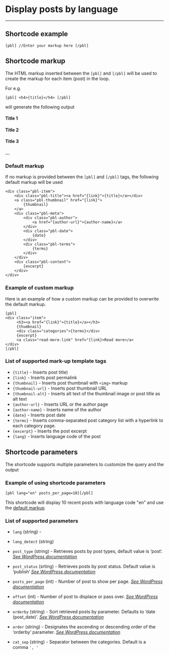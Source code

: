 # Display posts by language

---

## Shortcode example 

```
[pbl] //Enter your markup here [/pbl]
```

## Shortcode markup

The HTML markup inserted between the `[pbl]` and `[/pbl]` will be used to create the markup for each item (post) in the loop.

For e.g.

`[pbl] <h4>{title}</h4> [/pbl]`

will generate the following output

#### Title 1

#### Title 2

#### Title 3

#### …

### Default markup

If no markup is provided between the `[pbl]` and `[/pbl]` tags, the following default markup will be used

```
<div class="pbl-item">
    <div class="pbl-title"><a href="{link}">{title}</a></div>
    <a class="pbl-thumbnail" href="{link}">
        {thumbnail}
    </a>
    <div class="pbl-meta">
        <div class="pbl-author">
            <a href="{author-url}">{author-name}</a>
        </div>
        <div class="pbl-date">
            {date}
        </div>
        <div class="pbl-terms">
            {terms}
        </div>
    </div>
    <div class="pbl-content">
        {excerpt}
    </div>
</div>
```

### Example of custom markup

Here is an example of how a custom markup can be provided to overwrite the default markup.

```
[pbl]
<div class="item">
     <h3><a href="{link}">{title}</a></h3>
     {thumbnail}
     <div class="categories">{terms}</div>
     {excerpt}
     <a class="read-more-link" href="{link}>Read more</a>
</div>
[/pbl]
```

### **List of supported mark-up template tags**

- `{title}` \- Inserts post title)
- `{link}` \- Inserts post permalink
- `{thumbnail}` \- Inserts post thumbnail with `<img>` markup
- `{thumbnail-url}` \- Inserts post thumbnail URL
- `{thumbnail-alt}` \- Inserts alt text of the thumbnail image or post title as alt text
- `{author-url}` \- Inserts URL or the author page
- `{author-name}` \- Inserts name of the author
- `{date}` \- Inserts post date
- `{terms}` \- Inserts comma-separated post category list with a hyperlink to each category page.
- `{excerpt}` \- Inserts the post excerpt
- `{lang}` \- Inserts language code of the post 

## Shortcode parameters

The shortcode supports multiple parameters to customize the query and the output

### Example of using shortcode parameters

```
[pbl lang="en" posts_per_page=10][/pbl]
```

This shortcode will display 10 recent posts with language code "en" and use the [default markup](<https://github.com/samirank/get-posts-by-language/blob/main/README.md#default-markup>)

### List of supported parameters

- `lang` (string) -

- `lang_detect` (string)

- `post_type` (string) - Retrieves posts by post types, default value is ‘post‘. [*See WordPress documentation*](<https://developer.wordpress.org/reference/classes/wp_query/#post-type-parameters>)

- `post_status` (srting) - Retrieves posts by post status. Default value is ‘publish‘ [*See WordPress documentation*](<https://developer.wordpress.org/reference/classes/wp_query/#status-parameters>)

- `posts_per_page` (int) - Number of post to show per page. [*See WordPress documentation*](<https://developer.wordpress.org/reference/classes/wp_query/#pagination-parameters>)

- `offset` (int) - Number of post to displace or pass over. [*See WordPress documentation*](<https://developer.wordpress.org/reference/classes/wp_query/#pagination-parameters>)

- `orderby` (string) - Sort retrieved posts by parameter. Defaults to ‘date (post\_date)’. [*See WordPress documentation*](<https://developer.wordpress.org/reference/classes/wp_query/#order-orderby-parameters>)

- `order` (string) - Designates the ascending or descending order of the ‘orderby‘ parameter. [*See WordPress documentation*](<https://developer.wordpress.org/reference/classes/wp_query/#order-orderby-parameters>)

- `cat_sep` (string) - Separator between the categories. Default is a comma `', '`





